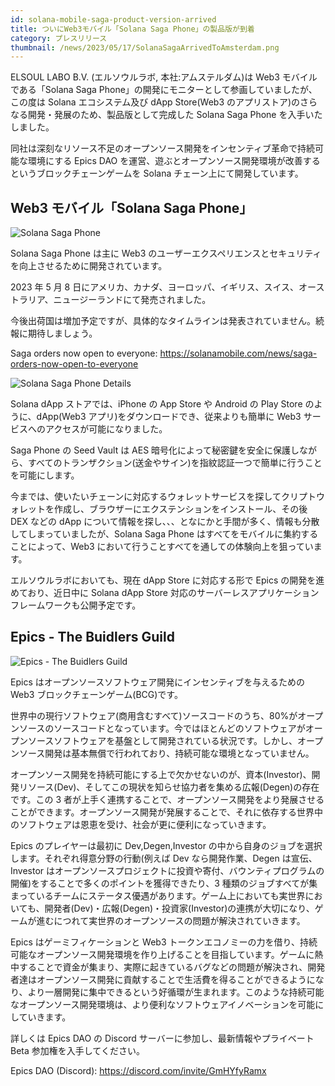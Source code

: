 ```yaml
---
id: solana-mobile-saga-product-version-arrived
title: ついにWeb3モバイル「Solana Saga Phone」の製品版が到着
category: プレスリリース
thumbnail: /news/2023/05/17/SolanaSagaArrivedToAmsterdam.png
---
```


ELSOUL LABO B.V. (エルソウルラボ, 本社:アムステルダム)は Web3
モバイルである「Solana Saga
Phone」の開発にモニターとして参画していましたが、この度は Solana
エコシステム及び dApp Store(Web3
のアプリストア)のさらなる開発・発展のため、製品版として完成した Solana Saga
Phone を入手いたしました。

同社は深刻なリソース不足のオープンソース開発をインセンティブ革命で持続可能な環境にする
Epics DAO
を運営、遊ぶとオープンソース開発環境が改善するというブロックチェーンゲームを
Solana チェーン上にて開発しています。

## Web3 モバイル「Solana Saga Phone」

![Solana Saga Phone](/news/2023/05/17/SolanaSagaPhoneMain.png)

Solana Saga Phone は主に Web3
のユーザーエクスペリエンスとセキュリティを向上させるために開発されています。

2023 年 5 月 8
日にアメリカ、カナダ、ヨーロッパ、イギリス、スイス、オーストラリア、ニュージーランドにて発売されました。

今後出荷国は増加予定ですが、具体的なタイムラインは発表されていません。続報に期待しましょう。

Saga orders now open to everyone:
https://solanamobile.com/news/saga-orders-now-open-to-everyone

![Solana Saga Phone Details](/news/2023/05/17/SolanaSagaScreenShots.png)

Solana dApp ストアでは、iPhone の App Store や Android の Play Store
のように、dApp(Web3 アプリ)をダウンロードでき、従来よりも簡単に Web3
サービスへのアクセスが可能になりました。

Saga Phone の Seed Vault は AES
暗号化によって秘密鍵を安全に保護しながら、すべてのトランザクション(送金やサイン)を指紋認証一つで簡単に行うことを可能にします。

今までは、使いたいチェーンに対応するウォレットサービスを探してクリプトウォレットを作成し、ブラウザーにエクステンションをインストール、その後
DEX などの dApp
について情報を探し、、、となにかと手間が多く、情報も分散してしまっていましたが、Solana
Saga Phone はすべてをモバイルに集約することによって、Web3
において行うことすべてを通しての体験向上を狙っています。

エルソウルラボにおいても、現在 dApp Store に対応する形で Epics
の開発を進めており、近日中に Solana dApp Store
対応のサーバーレスアプリケーションフレームワークも公開予定です。

## Epics - The Buidlers Guild

![Epics - The Buidlers Guild](/news/2023/04/15/EpicsTheBuidlersGuild.png)

Epics はオープンソースソフトウェア開発にインセンティブを与えるための Web3
ブロックチェーンゲーム(BCG)です。

世界中の現行ソフトウェア(商用含むすべて)ソースコードのうち、80%がオープンソースのソースコードとなっています。今ではほとんどのソフトウェアがオープンソースソフトウェアを基盤として開発されている状況です。しかし、オープンソース開発は基本無償で行われており、持続可能な環境となっていません。

オープンソース開発を持続可能にする上で欠かせないのが、資本(Investor)、開発リソース(Dev)、そしてこの現状を知らせ協力者を集める広報(Degen)の存在です。この
3
者が上手く連携することで、オープンソース開発をより発展させることができます。オープンソース開発が発展することで、それに依存する世界中のソフトウェアは恩恵を受け、社会が更に便利になっていきます。

Epics のプレイヤーは最初に Dev,Degen,Investor
の中から自身のジョブを選択します。それぞれ得意分野の行動(例えば Dev
なら開発作業、Degen は宣伝、Investor
はオープンソースプロジェクトに投資や寄付、バウンティプログラムの開催)をすることで多くのポイントを獲得できたり、3
種類のジョブすべてが集まっているチームにステータス優遇があります。ゲーム上においても実世界においても、開発者(Dev)・広報(Degen)・投資家(Investor)の連携が大切になり、ゲームが進むにつれて実世界のオープンソースの問題が解決されていきます。

Epics はゲーミフィケーションと Web3
トークンエコノミーの力を借り、持続可能なオープンソース開発環境を作り上げることを目指しています。ゲームに熱中することで資金が集まり、実際に起きているバグなどの問題が解決され、開発者達はオープンソース開発に貢献することで生活費を得ることができるようになり、より一層開発に集中できるという好循環が生まれます。このような持続可能なオープンソース開発環境は、より便利なソフトウェアイノベーションを可能にしていきます。

詳しくは Epics DAO の Discord サーバーに参加し、最新情報やプライベート Beta
参加権を入手してください。

Epics DAO (Discord): https://discord.com/invite/GmHYfyRamx
